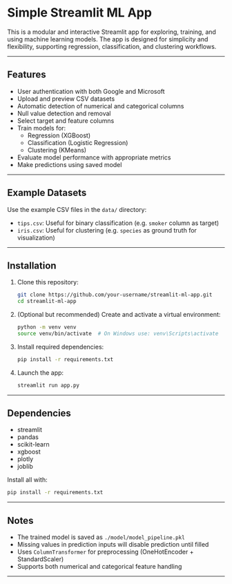 # Simple Streamlit ML App

This is a modular and interactive Streamlit app for exploring, training, and using machine learning models. The app is designed for simplicity and flexibility, supporting regression, classification, and clustering workflows.

---

## Features

- User authentication with both Google and Microsoft
- Upload and preview CSV datasets
- Automatic detection of numerical and categorical columns
- Null value detection and removal
- Select target and feature columns
- Train models for:
  - Regression (XGBoost)
  - Classification (Logistic Regression)
  - Clustering (KMeans)
- Evaluate model performance with appropriate metrics
- Make predictions using saved model
---

## Example Datasets

Use the example CSV files in the `data/` directory:

- `tips.csv`: Useful for binary classification (e.g. `smoker` column as target)
- `iris.csv`: Useful for clustering (e.g. `species` as ground truth for visualization)

---

## Installation

1. Clone this repository:
   ```bash
   git clone https://github.com/your-username/streamlit-ml-app.git
   cd streamlit-ml-app
   ```

2. (Optional but recommended) Create and activate a virtual environment:
   ```bash
   python -m venv venv
   source venv/bin/activate  # On Windows use: venv\Scripts\activate
   ```

3. Install required dependencies:
   ```bash
   pip install -r requirements.txt
   ```

4. Launch the app:
   ```bash
   streamlit run app.py
   ```

---

## Dependencies

- streamlit
- pandas
- scikit-learn
- xgboost
- plotly
- joblib

Install all with:
```bash
pip install -r requirements.txt
```

---

## Notes

- The trained model is saved as `./model/model_pipeline.pkl`
- Missing values in prediction inputs will disable prediction until filled
- Uses `ColumnTransformer` for preprocessing (OneHotEncoder + StandardScaler)
- Supports both numerical and categorical feature handling

---

